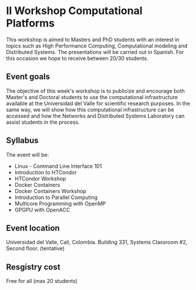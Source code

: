 # II Workshop Computational Platforms
This workshop is aimed to Masters and PhD students with an interest in topics such as High Performance Computing, Computational modeling and Distributed Systems. The presentations will be carried out in Spanish. For this occasion we hope to receive between 20/30 students.

## Event goals

The objective of this week's workshop is to publicize and encourage both Master's and Doctoral students to use the computational infrastructure available at the Universidad del Valle for scientific research purposes. In the same way, we will show how this computational infrastructure can be accessed and how the Networks and Distributed Systems Laboratory can assist students in the process.



## Syllabus

The event will be:

 - Linux - Command Line Interface 101
 - Introduction to HTCondor
 - HTCondor Workshop
 - Docker Containers
 - Docker Containers Workshop
 - Introduction to Parallel Computing
 - Multicore Programming with OpenMP
 - GPGPU with OpenACC


## Event location

Universidad del Valle, Cali, Colombia. Building 331, Systems Classroom #2, Second floor. (tentative)



## Resgistry cost

Free for all (max 20 students)
